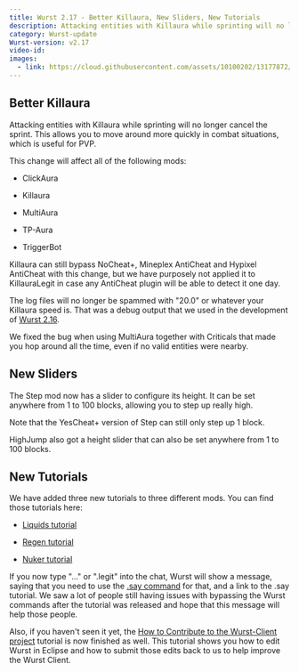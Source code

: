 ```yaml
---
title: Wurst 2.17 - Better Killaura, New Sliders, New Tutorials
description: Attacking entities with Killaura while sprinting will no longer cancel the sprint. This allows you to move around more quickly in combat situations.
category: Wurst-update
Wurst-version: v2.17
video-id:
images:
  - link: https://cloud.githubusercontent.com/assets/10100202/13177872/16160378-d71c-11e5-9313-7433ae07f600.jpg
---
```

## Better Killaura
Attacking entities with Killaura while sprinting will no longer cancel the sprint. This allows you to move around more quickly in combat situations, which is useful for PVP.

This change will affect all of the following mods:

- ClickAura

- Killaura

- MultiAura

- TP-Aura

- TriggerBot

Killaura can still bypass NoCheat+, Mineplex AntiCheat and Hypixel AntiCheat with this change, but we have purposely not applied it to KillauraLegit in case any AntiCheat plugin will be able to detect it one day.

The log files will no longer be spammed with "20.0" or whatever your Killaura speed is. That was a debug output that we used in the development of [Wurst 2.16](/news/2016-02-12-Wurst-2-16/).

We fixed the bug when using MultiAura together with Criticals that made you hop around all the time, even if no valid entities were nearby.

<!--read more-->

## New Sliders
The Step mod now has a slider to configure its height. It can be set anywhere from 1 to 100 blocks, allowing you to step up really high.

Note that the YesCheat+ version of Step can still only step up 1 block.

HighJump also got a height slider that can also be set anywhere from 1 to 100 blocks.

## New Tutorials
We have added three new tutorials to three different mods. You can find those tutorials here:

- [Liquids tutorial](/wiki/Mods/Liquids/)

- [Regen tutorial](/wiki/Mods/Regen/)

- [Nuker tutorial](/wiki/Mods/Nuker/)

If you now type "..." or ".legit" into the chat, Wurst will show a message, saying that you need to use the [.say command](/wiki/Commands/say/) for that, and a link to the .say tutorial. We saw a lot of people still having issues with bypassing the Wurst commands after the tutorial was released and hope that this message will help those people.

Also, if you haven't seen it yet, the [How to Contribute to the Wurst-Client project](/wiki/Contributing/) tutorial is now finished as well. This tutorial shows you how to edit Wurst in Eclipse and how to submit those edits back to us to help improve the Wurst Client.

